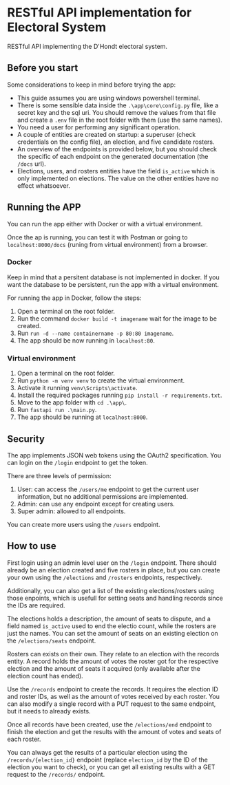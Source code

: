 # RESTful API implementation for Electoral System

RESTful API implementing the D'Hondt electoral system.


## Before you start
Some considerations to keep in mind before trying the app:

- This guide assumes you are using windows powershell terminal.
- There is some sensible data inside the `.\app\core\config.py` file, like a secret key and the sql uri. You should remove the values from that file and create a `.env` file in the root folder with them (use the same names).
- You need a user for performing any significant operation.
- A couple of entities are created on startup: a superuser (check credentials on the config file), an election, and five candidate rosters.
- An overview of the endpoints is provided below, but you should check the specific of each endpoint on the generated documentation (the `/docs` url).
- Elections, users, and rosters entities have the field `is_active` which is only implemented on elections. The value on the other entities have no effect whatsoever.

## Running the APP
You can run the app either with Docker or with a virtual environment.

Once the ap is running, you can test it with Postman or going to `localhost:8000/docs` (runing from virtual environment) from a browser.

### Docker

Keep in mind that a persitent database is not implemented in docker. If you want the database to be persistent, run the app with a virtual environment.

For running the app in Docker, follow the steps:

1. Open a terminal on the root folder.
2. Run the command `docker build -t imagename` wait for the image to be created.
2. Run `run -d --name containername -p 80:80 imagename`.
3. The app should be now running in `localhost:80`.

### Virtual environment

1. Open a terminal on the root folder.
2. Run `python -m venv venv` to create the virtual environment.
3. Activate it running `venv\Scripts\activate`.
4. Install the required packages running `pip install -r requirements.txt`.
5. Move to the app folder with `cd .\app\`.
6. Run `fastapi run .\main.py`.
7. The app should be running at `localhost:8000`.


## Security
The app implements JSON web tokens using the OAuth2 specification. You can login on the `/login` endpoint to get the token.

There are three levels of permission:

1. User: can access the `/users/me` endpoint to get the current user information, but no additional permissions are implemented.
2. Admin: can use any endpoint except for creating users.
3. Super admin: allowed to all endpoints.

You can create more users using the `/users` endpoint.


## How to use

First login using an admin level user on the `/login` endpoint. There should already be an election created and five rosters in place, but you can create your own using the `/elections` and `/rosters` endpoints, respectively.

Additionally, you can also get a list of the existing elections/rosters using those enpoints, which is usefull for setting seats and handling records since the IDs are required.

The elections holds a description, the amount of seats to dispute, and a field named `is_active` used to end the electio count, while the rosters are just the names. You can set the amount of seats on an existing election on the `/elections/seats` endpoint.

Rosters can exists on their own. They relate to an election with the records entity. A record holds the amount of votes the roster got for the respective election and the amount of seats it acquired (only available after the election count has ended).

Use the `/records` endpoint to create the records. It requires the election ID and roster IDs, as well as the amount of votes received by each roster. You can also modify a single record with a PUT request to the same endpoint, but it needs to already exists.

Once all records have been created, use the `/elections/end` endpoint to finish the election and get the results with the amount of votes and seats of each roster.

You can always get the results of a particular election using the `/records/{election_id}` endpoint (replace `election_id` by the ID of the election you want to check), or you can get all existing results with a GET request to the `/records/` endpoint.